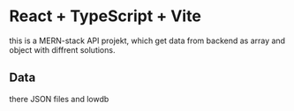 # React + TypeScript + Vite

this is a MERN-stack API projekt, which get data from backend as array and object with diffrent solutions.

## Data

there JSON files and lowdb